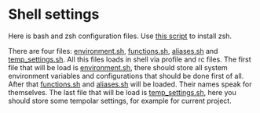# Shell settings

Here is bash and zsh configuration files. Use [this script](../scripts/install_zsh.sh) to install zsh.

There are four files: [environment.sh](../shell/environment.sh), [functions.sh](../shell/functions.sh), [aliases.sh](../shell/aliases.sh) and [temp_settings.sh](../shell/temp_settings.sh). All this files loads in shell via profile and rc files. The first file that will be load is [environment.sh](../shell/environment.sh), there should store all system environment variables and configurations that should be done first of all. After that [functions.sh](../shell/functions.sh) and [aliases.sh](../shell/aliases.sh) will be loaded. Their names speak for themselves. The last file that will be load is [temp_settings.sh](../shell/temp_settings.sh), here you should store some tempolar settings, for example for current project.
